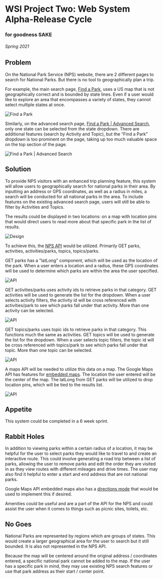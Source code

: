 # WSI Project Two: Web System Alpha-Release Cycle
### for goodness SAKE
###### Spring 2021

## Problem
On the National Park Service (NPS) website, there are 2 different pages to search for National Parks.  But there is no tool to geographically plan a trip.  

For example, the main search page, [Find a Park](https://www.nps.gov/findapark/index.htm), uses a US map that is not geographically correct and is bounded by state lines.  Even if a user would like to explore an area that encompasses a variety of states, they cannot select multiple states at once.

![Find a Park](https://user-images.githubusercontent.com/46731977/106190244-5fba9d00-6177-11eb-84e9-4f5e5d5db2ff.png)

Similarly, on the advanced search page, [Find a Park | Advanced Search](https://www.nps.gov/findapark/advanced-search.htm), only one state can be selected from the state dropdown.  There are additional features (search by Activity and Topic), but the “Find a Park” dropdown is too prominent on the page, taking up too much valuable space on the top section of the page.

![Find a Park | Advanced Search](https://user-images.githubusercontent.com/46731977/106190528-ca6bd880-6177-11eb-9d03-b7285463652b.png)

## Solution
To provide NPS visitors with an enhanced trip planning feature, this system will allow users to geographically search for national parks in their area.  By inputting an address or GPS coordinates, as well as a radius in miles, a search will be conducted for all national parks in the area.  To include features on the existing advanced search page, users will still be able to filter by Activities and Topics.

The results could be displayed in two locations: on a map with location pins that would direct users to read more about that specific park in the list of results.

![Design](https://user-images.githubusercontent.com/46731977/106816723-c8a48800-6643-11eb-94f0-a35bdfa69a93.png)

To achieve this, the [NPS API](
https://www.nps.gov/subjects/developer/api-documentation.htm#/activities/parks) would be utilized.  Primarily GET parks, activities, activities/parks, topics, topics/parks.

GET parks has a "latLong" component, which will be used as the location of the park.  When a user enters a location and a radius, these GPS coordinates will be used to determine which parks are within the area the user specified.

![API](https://user-images.githubusercontent.com/46731977/106202792-69003580-6188-11eb-9ccd-352f151837fa.png)

GET activities/parks uses activity ids to retrieve parks in that category.  GET activities will be used to generate the list for the dropdown.  When a user selects activity filters, the activity id will be cross referenced with activities/park to see which parks fall under that activity.  More than one activity can be selected.

![API](https://user-images.githubusercontent.com/46731977/106202754-5a198300-6188-11eb-896c-aacedfba21c7.png)

GET topics/parks uses topic ids to retrieve parks in that category.  This functions much the same as activities.  GET topics will be used to generate the list for the dropdown.  When a user selects topic filters, the topic id will be cross referenced with topics/park to see which parks fall under that topic.  More than one topic can be selected.

![API](https://user-images.githubusercontent.com/46731977/106202821-761d2480-6188-11eb-9016-74daea05965d.png)

A maps API will be needed to utilize this data on a map.  The Google Maps API has features for [embedded maps](https://developers.google.com/maps/documentation/embed/map-generator).  The location the user entered will be the center of the map.  The latLong from GET parks will be utilized to drop location pins, which will be tied to the results list.

![API](https://user-images.githubusercontent.com/46731977/106809861-2fbd3f00-663a-11eb-833f-eb26eabf200b.png)

## Appetite
This system could be completed in a 6 week sprint.

## Rabbit Holes
In addition to viewing parks within a certain radius of a location, it may be helpful for the user to select parks they would like to travel to and create an interactive route.  This could involve generating a road trip between a list of parks, allowing the user to remove parks and edit the order they are visited in as they view routes with different mileages and drive times.  The user may also find it helpful to enter a start and end address that are not national parks.

Google Maps API embedded maps also has a [directions mode](https://developers.google.com/maps/documentation/embed/embedding-map#directions_mode) that would be used to implement this if desired.

Amenities could be useful and are a part of the API for the NPS and could assist the user when it comes to things such as picnic sites, toilets, etc.

## No Goes
National Parks are represented by regions which are groups of states.  This would create a larger geographical area for the user to search but it still bounded.  It is also not represented in the NPS API.

Because the map will be centered around the original address / coordinates entered, a specific national park cannot be added to the map.  If the user has a specific park in mind, they may use existing NPS search features or use that park address as their start / center point.

